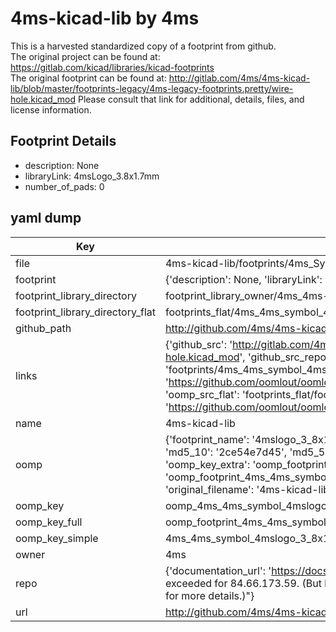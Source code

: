 # 4ms-kicad-lib by 4ms  
This is a harvested standardized copy of a footprint from github.  
The original project can be found at:  
https://gitlab.com/kicad/libraries/kicad-footprints  
The original footprint can be found at:
http://gitlab.com/4ms/4ms-kicad-lib/blob/master/footprints-legacy/4ms-legacy-footprints.pretty/wire-hole.kicad_mod
Please consult that link for additional, details, files, and license information.  
## Footprint Details
* description: None  
* libraryLink: 4msLogo_3.8x1.7mm  
* number_of_pads: 0  
## yaml dump  
| Key | Value |  
| --- | --- |  
| file | 4ms-kicad-lib/footprints/4ms_Symbol.pretty/4msLogo_3.8x1.7mm.kicad_mod |  
| footprint | {'description': None, 'libraryLink': '4msLogo_3.8x1.7mm', 'number_of_pads': 0} |  
| footprint_library_directory | footprint_library_owner/4ms_4ms-kicad-lib |  
| footprint_library_directory_flat | footprints_flat/4ms_4ms_symbol_4mslogo_3_8x1_7mm/working |  
| github_path | http://github.com/4ms/4ms-kicad-lib/blob/master/footprints/4ms_Symbol.pretty/4msLogo_3.8x1.7mm.kicad_mod |  
| links | {'github_src': 'http://gitlab.com/4ms/4ms-kicad-lib/blob/master/footprints-legacy/4ms-legacy-footprints.pretty/wire-hole.kicad_mod', 'github_src_repo': 'https://gitlab.com/kicad/libraries/kicad-footprints', 'oomp_bot': 'footprints/4ms_4ms_symbol_4mslogo_3_8x1_7mm/working', 'oomp_bot_github': 'https://github.com/oomlout/oomlout_oomp_footprint_bot/tree/main/footprints/4ms_4ms_symbol_4mslogo_3_8x1_7mm/working', 'oomp_src_flat': 'footprints_flat/footprints_flat/4ms_4ms_symbol_4mslogo_3_8x1_7mm/working', 'oomp_src_flat_github': 'https://github.com/oomlout/oomlout_oomp_footprint_src/tree/main/footprints_flat/4ms_4ms_symbol_4mslogo_3_8x1_7mm/working'} |  
| name | 4ms-kicad-lib |  
| oomp | {'footprint_name': '4mslogo_3_8x1_7mm', 'library_name': '4ms_symbol', 'md5': '2ce54e7d45cd848b7352f9a6163ee3c5', 'md5_10': '2ce54e7d45', 'md5_5': '2ce54', 'md5_6': '2ce54e', 'oomp_key': 'oomp_4ms_4ms_symbol_4mslogo_3_8x1_7mm', 'oomp_key_extra': 'oomp_footprint_4ms_4ms_symbol_4mslogo_3_8x1_7mm', 'oomp_key_full': 'oomp_footprint_4ms_4ms_symbol_4mslogo_3_8x1_7mm_2ce54e', 'oomp_key_simple': '4ms_4ms_symbol_4mslogo_3_8x1_7mm', 'original_filename': '4ms-kicad-lib/footprints/4ms_Symbol.pretty/4msLogo_3.8x1.7mm.kicad_mod', 'owner_name': '4ms'} |  
| oomp_key | oomp_4ms_4ms_symbol_4mslogo_3_8x1_7mm |  
| oomp_key_full | oomp_footprint_4ms_4ms_symbol_4mslogo_3_8x1_7mm |  
| oomp_key_simple | 4ms_4ms_symbol_4mslogo_3_8x1_7mm |  
| owner | 4ms |  
| repo | {'documentation_url': 'https://docs.github.com/rest/overview/resources-in-the-rest-api#rate-limiting', 'message': "API rate limit exceeded for 84.66.173.59. (But here's the good news: Authenticated requests get a higher rate limit. Check out the documentation for more details.)"} |  
| url | http://github.com/4ms/4ms-kicad-lib |  

